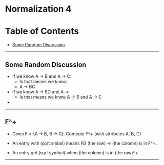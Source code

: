 # Normalization 4
# Table of Contents
- [Some Random Discussion]()
---
## Some Random Discussion
- If we know A -> B and A -> C:
    - Is that means we know:
    - A -> BC
- if we know A -> BC and A ->
    - Is that means we know A -> B and A -> C
- 
---
## F^+
- Given F = {A -> B, B -> C}. Compute F^+ (with attributes A, B, C)

- An entry with (sqrt smbol) means FD (the row) -> (the colomn) is in F^+.
- An entry get (sqrt symbol) when (the colomn) is in (the row)^+
---
## 